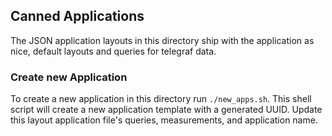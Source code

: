 ## Canned Applications
The JSON application layouts in this directory ship with the application as nice, default layouts and queries for telegraf data.

### Create new Application

To create a new application in this directory run `./new_apps.sh`.  This shell script will create a new application template with a generated UUID.
Update this layout application file's queries, measurements, and application name.
